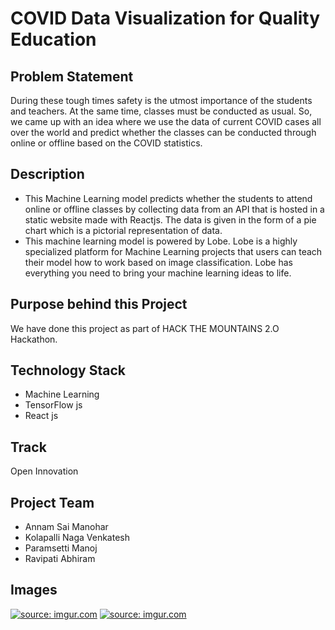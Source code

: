 # COVID Data Visualization for Quality Education

## Problem Statement
During these tough times safety is the utmost importance of the students and teachers. At the same time, classes must be conducted as usual. So, we came up with an idea where we use the data of current COVID cases all over the world and predict whether the classes can be conducted through online or offline based on the COVID statistics.

## Description
- This Machine Learning model predicts whether the students to attend online or offline classes by collecting data from an API that is    hosted in a static website made with Reactjs. The data is given in the form of a pie chart which is a pictorial representation of data.
- This machine learning model is powered by Lobe. Lobe is a highly specialized platform for Machine Learning projects that users can teach their model how to work based on image classification. Lobe has everything you need to bring your machine learning ideas to life.

## Purpose behind this Project
We have done this project as part of HACK THE MOUNTAINS 2.O Hackathon.

## Technology Stack
- Machine Learning
- TensorFlow js
- React js

## Track
Open Innovation

## Project Team
- Annam Sai Manohar
- Kolapalli Naga Venkatesh
- Paramsetti Manoj
- Ravipati Abhiram

## Images 

<a href="https://imgur.com/mfH397C"><img src="https://i.imgur.com/mfH397C.jpg" title="source: imgur.com" /></a>
<a href="https://imgur.com/PD1vb0K"><img src="https://i.imgur.com/PD1vb0K.jpg" title="source: imgur.com" /></a>



